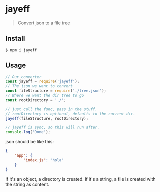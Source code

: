 # jayeff

> Convert json to a file tree



## Install

```
$ npm i jayeff
```


## Usage

```js
// Our converter
const jayeff = require('jayeff');
// The json we want to convert
const fileStructure = require('./tree.json');
// Where we want the dir tree to go
const rootDirectory = './';

// just call the func, pass in the stuff.
// rootDirectory is optional, defaults to the current dir.
jayeff(fileStructure, rootDirectory);

// jayeff is sync, so this will run after.
console.log('Done');
```



json should be like this:
```json
{
	"app": {
		"index.js": "hola"
	}
}
```

If it's an object, a directory is created. If it's a string, a file is created with the string as content.

